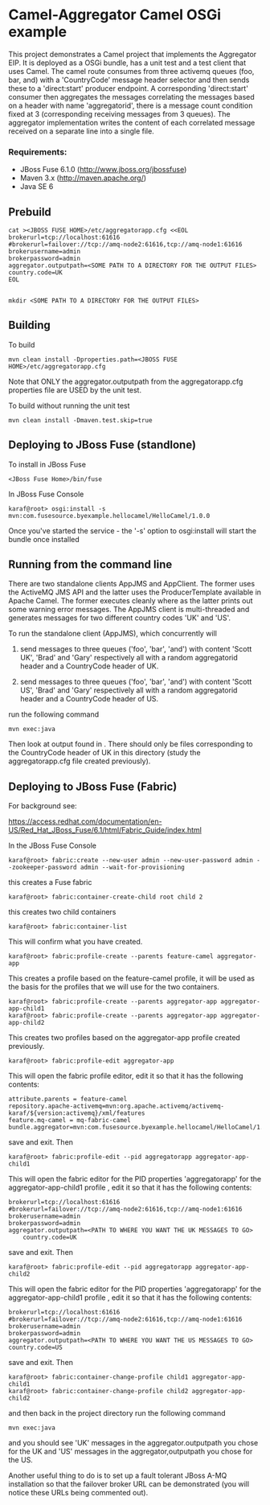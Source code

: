 Camel-Aggregator Camel OSGi example
=============================

This project demonstrates a Camel project that implements the Aggregator EIP. It is deployed as a OSGi bundle, has a unit test and
a test client that uses Camel. The camel route consumes from three activemq queues (foo, bar, and) with a 'CountryCode' message header selector and then sends these to a 'direct:start' producer endpoint.
A corresponding 'direct:start' consumer then aggregates the messages correlating the messages based on a header with name 'aggregatorid', there is a message count condition fixed at 3 (corresponding receiving messages from 3 queues). The aggregator implementation writes the content of each correlated message received on a separate line into a single file.  

### Requirements:
* JBoss Fuse 6.1.0 (http://www.jboss.org/jbossfuse)
* Maven 3.x (http://maven.apache.org/)
* Java SE 6

Prebuild
--------

    cat ><JBOSS FUSE HOME>/etc/aggregatorapp.cfg <<EOL
    brokerurl=tcp://localhost:61616
    #brokerurl=failover://tcp://amq-node2:61616,tcp://amq-node1:61616
    brokerusername=admin
    brokerpassword=admin
    aggregator.outputpath=<SOME PATH TO A DIRECTORY FOR THE OUTPUT FILES>
    country.code=UK
    EOL


    mkdir <SOME PATH TO A DIRECTORY FOR THE OUTPUT FILES>


Building
--------

To build

    mvn clean install -Dproperties.path=<JBOSS FUSE HOME>/etc/aggregatorapp.cfg

Note that ONLY the aggregator.outputpath from the aggregatorapp.cfg properties file are USED by the unit test. 

To build without running the unit test

    mvn clean install -Dmaven.test.skip=true

Deploying to JBoss Fuse (standlone)
-----------------------

To install in JBoss Fuse

    <JBoss Fuse Home>/bin/fuse

In JBoss Fuse Console

    karaf@root> osgi:install -s mvn:com.fusesource.byexample.hellocamel/HelloCamel/1.0.0

Once you've started the service - the '-s' option to osgi:install will start the bundle once installed 

Running from the command line
-----------------------------

There are two standalone clients AppJMS and AppClient. The former uses the ActiveMQ JMS API and the latter uses the ProducerTemplate available in Apache Camel. The former executes cleanly where as the latter prints out some warning error messages. The AppJMS client is multi-threaded and generates messages for two different country codes 'UK' and 'US'. 

To run the standalone client (AppJMS), which concurrently will

1) send messages to three queues ('foo', 'bar', 'and') with content 'Scott UK', 'Brad' and 'Gary' respectively all with a random aggregatorid header and a CountryCode header of UK.

2) send messages to three queues ('foo', 'bar', 'and') with content 'Scott US', 'Brad' and 'Gary' respectively all with a random aggregatorid header and a CountryCode header of US.

run the following command

    mvn exec:java

Then look at output found in <SOME PATH TO A DIRECTORY FOR THE OUTPUT FILES>. There should only be files corresponding to the CountryCode header of UK in this directory (study the aggregatorapp.cfg file created previously).

Deploying to JBoss Fuse (Fabric)
--------------------------------

For background see:

https://access.redhat.com/documentation/en-US/Red_Hat_JBoss_Fuse/6.1/html/Fabric_Guide/index.html

In the JBoss Fuse Console

	karaf@root> fabric:create --new-user admin --new-user-password admin --zookeeper-password admin --wait-for-provisioning

this creates a Fuse fabric

	karaf@root> fabric:container-create-child root child 2

this creates two child containers

	karaf@root> fabric:container-list

This will confirm what you have created.

	karaf@root> fabric:profile-create --parents feature-camel aggregator-app

This creates a profile based on the feature-camel profile, it will be used as the basis for the profiles that we will use for the two containers.

	karaf@root> fabric:profile-create --parents aggregator-app aggregator-app-child1
	karaf@root> fabric:profile-create --parents aggregator-app aggregator-app-child2

This creates two profiles based on the aggregator-app profile created previously.

	karaf@root> fabric:profile-edit aggregator-app

This will open the fabric profile editor, edit it so that it has the following contents:

	attribute.parents = feature-camel
	repository.apache-activemq=mvn:org.apache.activemq/activemq-karaf/${version:activemq}/xml/features
	feature.mq-camel = mq-fabric-camel
	bundle.aggregator=mvn:com.fusesource.byexample.hellocamel/HelloCamel/1.0.0

save and exit. Then

	karaf@root> fabric:profile-edit --pid aggregatorapp aggregator-app-child1

This will open the fabric editor for the PID properties 'aggregatorapp' for the aggregator-app-child1 profile , edit it so that it has the following contents:

	brokerurl=tcp://localhost:61616
	#brokerurl=failover://tcp://amq-node2:61616,tcp://amq-node1:61616
	brokerusername=admin
	brokerpassword=admin
	aggregator.outputpath=<PATH TO WHERE YOU WANT THE UK MESSAGES TO GO>
        country.code=UK

save and exit. Then

	karaf@root> fabric:profile-edit --pid aggregatorapp aggregator-app-child2

This will open the fabric editor for the PID properties 'aggregatorapp' for the aggregator-app-child1 profile , edit it so that it has the following contents:

	brokerurl=tcp://localhost:61616
	#brokerurl=failover://tcp://amq-node2:61616,tcp://amq-node1:61616
	brokerusername=admin
	brokerpassword=admin
	aggregator.outputpath=<PATH TO WHERE YOU WANT THE US MESSAGES TO GO>
	country.code=US

save and exit. Then

	karaf@root> fabric:container-change-profile child1 aggregator-app-child1
	karaf@root> fabric:container-change-profile child2 aggregator-app-child2

and then back in the project directory run the following command

    mvn exec:java

and you should see 'UK' messages in the aggregator.outputpath you chose for the UK and 'US' messages in the aggregator,outputpath you chose for the US.

Another useful thing to do is to set up a fault tolerant JBoss A-MQ installation so that the failover broker URL can be demonstrated (you will notice these URLs being commented out).
